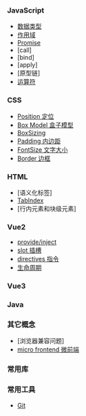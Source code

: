 ### JavaScript

- [数据类型](./JavaScript/date_type.md)
- [作用域](./JavaScript/)
- [Promise](./JavaScript/Promise/index.md)
- [call]
- [bind]
- [apply]
- [原型链]
- [运算符](./JavaScript/operator.md)

### CSS
- [Position 定位](./CSS/Position/index.md)
- [Box Model 盒子模型](./CSS/BoxModel/index.md)
- [BoxSizing](./CSS/BoxSizing/index.md)
- [Padding 内边距](./CSS/padding.md)
- [FontSize 文字大小](./CSS/FontSize/index.md)
- [Border 边框](./CSS/Border/index.md)

### HTML

- [语义化标签]
- [TabIndex](./HTML/TabIndex/index.md)
- [行内元素和块级元素]

### Vue2
- [provide/inject](./Vue2/provideInject.md)
- [slot 插槽](./Vue2/slot.md)
- [directives 指令](./Vue2/directives/vModelDemo.html)
- [生命周期](./Vue2/lifeCycle.md)

### Vue3

### Java

### 其它概念

- [浏览器兼容问题]
- [micro frontend 微前端](./MicroFrontend/index.md)

### 常用库

### 常用工具

- [Git](./Commands/Git.md)
